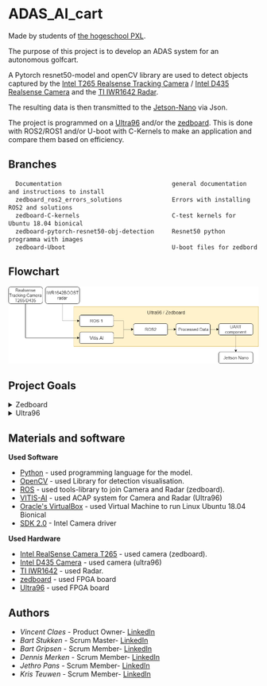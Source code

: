# ADAS_AI_cart
Made by students of [the hogeschool PXL](https://www.pxl.be).

The purpose of this project is to develop an ADAS system for an autonomous golfcart.

A Pytorch resnet50-model and openCV library are used to detect objects captured by the [Intel T265 Realsense Tracking Camera](https://www.intelrealsense.com/tracking-camera-t265/) / [Intel D435 Realsense Camera](https://www.intelrealsense.com/depth-camera-d435/) and the [TI IWR1642 Radar](http://www.ti.com/tool/IWR1642BOOST).

The resulting data is then transmitted to the [Jetson-Nano](https://github.com/KingAbad/Autonomous_Cart_2?fbclid=IwAR21YFBcbC4viqrMCfkstqgnDQ-sq7s7LPgTWAJHs7tx8XUIrGCixJqF12Q) via Json.

The project is programmed on a [Ultra96](http://zedboard.org/product/ultra96-v2-development-board) and/or the [zedboard](http://zedboard.org/product/zedboard). This is done with ROS2/ROS1 and/or U-boot with C-Kernels to make an application and compare them based on efficiency.

## Branches
```
  Documentation                               general documentation and instructions to install     
  zedboard_ros2_errors_solutions              Errors with installing ROS2 and solutions
  zedboard-C-kernels                          C-test kernels for Ubuntu 18.04 bionical
  zedboard-pytorch-resnet50-obj-detection     Resnet50 python programma with images
  zedboard-Uboot                              U-boot files for zedbord
```
## Flowchart
<p align="center"><img src="flowchart.png"></p>

## Project Goals
<details>
  <summary>Zedboard</summary>
  
  ## Zedboard installation
  these installation steps include:
  * 1 [Intel RealSense Camera T265](https://www.intelrealsense.com/tracking-camera-t265/)
  * 1 [zedboard](http://zedboard.org/product/zedboard)
  * 1 [TI IWR1642](http://www.ti.com/tool/IWR1642BOOST)
  
  **setting up of the VM with ubuntu 18.04**
  * Follow [the video](https://www.youtube.com/watch?v=QbmRXJJKsvs) to set up [the VM with Oracle's VirtualBox](https://www.virtualbox.org/).
  * enable USB3.0 in the settings menu by selecting USB and enable the "USB 3.0 (xHCI) Controller"
  
  <p align="center"><img src="VM_USB.png"></p>
  
  **setting up of the Realsense T265 Camera**
 
 It is recommended to not have anaconda3 installed on your VM since this can create pathing issues and lead to colcon build errors, see the "ros2_errors_and_solutions" to fix these pathing problems without deinstalling anaconda3.
  * follow [the instructions](https://www.intelrealsense.com/sdk-2/) about the installation of SDK 2.0 in linux Ubuntu 18.04.
  * Run realsense-viewer to see if the installation was succesfull.
  * If the Camera is not found between the USB devices, go to the "ros2_errors_and_solutions" branch.
  this happens because the VM's USB3.0 drivers are having trouble finding the Realsense T265 camera.
  
  **setting up ROS2**
  * follow the instructions on [the Ros website](https://index.ros.org/doc/ros2/Installation/Dashing/Linux-Development-Setup/).
    it is recommended to install the ros dependencies ("rosdep" command) of both "building ROS 2 linux" and "installation ROS 2 linux".
  * for colcon building errors go to the "ros2_errors_and_solutions" branch.
  
  **Setting up ROS Melodic**
  * To set up ROS Melodic, follow the instructions on this [link](http://wiki.ros.org/melodic/Installation/Ubuntu).
  * Type `sudo apt-get install ros-melodic-catkin`
  * Type `sudo apt-get install cmake python-catkin-pkg python-empy python-nose python-setuptools libgtest-dev build-essential`
  * Now Catkin is downloaded and the needed dependencies are installed.
  * To create a Catkin workspace, follow this short [tutorial](http://wiki.ros.org/catkin/Tutorials/create_a_workspace).
  
  **setting up the TI IWR1642 Radar**
  * If the Catkin workspace is created it's time to set up the Ros packages.
  * Go to the home folder.
  * Type `git clone https://github.com/randomRexx/ADAS_AI_cart.git`
  * Type `cp -R ~/ADAS_AI_Cart/radar/ti_mmwave_rospkg/ ~/[workspace dir]/src/`
  * Type `cp -R ~/ADAS_AI_Cart/radar/serial/ ~/[workspace dir]/src/`
  * Now the needed Ros packages are in the Catkin workspace.
  * Go to the workspace.
  * Type `catkin_make && source devel/setup.bash`
  * Type `echo "source <workspace_dir>/devel/setup.bash" >> ~/.bashrc`
  * Plug in the radar and type in the VM `sudo chmod 666 /dev/ttyACM0`
  * And `sudo chmod 666 /dev/ttyACM1`
  * To start the radar, type `roslaunch ti_mmwave_rospkg 1642es2_short_range.launch`
  * Now the RVIZ is running.
  * Open a second terminal.
  * Type `rosrun ti_mmwave_rospkg Radar_Read.py`
  * This will print the X, Y, Velocity and Range for every detected object.
  
  **torchVision resnet50 model**
  * type `sudo apt-get install python3 \ python3-pip \ python3-opencv` 
  * type `pip3 install torchvision`
  * download the model on the "zedboard-pytorch-resnet50-obj-detection" branch.
  * type `nano object_detection.py` in de linux terminal to open the python program.
  * scroll to the bottom where a .png image is requested.
  
  <p align="center"><img src="python_main.png"></p>
  
  * change the input image to the an .png image of own choice.

  * save and exit nano and run the "object_detection.py".
  
</details>
<details>
  <summary>Ultra96</summary>
  
  ## Ultra96 installation
  these installation steps include:
  * 1 [Intel RealSense Camera D435](https://www.intelrealsense.com/depth-camera-d435/)
  * 1 [Ultra96](http://zedboard.org/product/ultra96-v2-development-board)
  * 1 [TI IWR1642](http://www.ti.com/tool/IWR1642BOOST)
  
  **setting up of the VM with ubuntu 18.04**
  * Follow [the guide](https://github.com/randomRexx/ADAS_AI_cart/blob/master/InstallatieInstructies%20Petalinux.docx) to set up the Ubuntu for Ultra96.
  
  * From here on follow the same steps as discussed in the Zedboard section.
</details>

## Materials and software
**Used Software**
* [Python](https://www.python.org/) - used programming language for the model.
* [OpenCV](https://opencv.org/) - used Library for detection visualisation.
* [ROS](https://www.ros.org/) - used tools-library to join Camera and Radar (zedboard).
* [VITIS-AI](https://www.xilinx.com/products/design-tools/vitis/vitis-ai.html) - used ACAP system for Camera and Radar (Ultra96)
* [Oracle's VirtualBox](https://www.virtualbox.org/) - used Virtual Machine to run Linux Ubuntu 18.04 Bionical
* [SDK 2.0](https://github.com/IntelRealSense/librealsense) - Intel Camera driver

**Used Hardware**
* [Intel RealSense Camera T265](https://www.intelrealsense.com/tracking-camera-t265/) - used camera (zedboard).
* [Intel D435 Camera](https://www.intelrealsense.com/depth-camera-d435/) - used camera (ultra96)
* [TI IWR1642](http://www.ti.com/tool/IWR1642BOOST) - used Radar.
* [zedboard](http://zedboard.org/product/zedboard) - used FPGA board
* [Ultra96](http://zedboard.org/product/ultra96-v2-development-board) - used FPGA board

## Authors
* *Vincent Claes*     - Product Owner- [LinkedIn](https://www.linkedin.com/in/vincentclaes/)
* *Bart Stukken*      - Scrum Master- [LinkedIn](https://www.linkedin.com/in/bart-stukken-7a7659b0/)
* *Bart Gripsen*      - Scrum Member- [LinkedIn](linkedin.com/in/bart-grispen-9634b1181)
* *Dennis Merken*     - Scrum Member- [LinkedIn](linkedin.com/in/dennis-merken-93747719b)
* *Jethro Pans*       - Scrum Member- [LinkedIn](https://www.linkedin.com/in/jethro-pans-67518b1a3/)
* *Kris Teuwen*       - Scrum Member- [LinkedIn](https://www.linkedin.com/in/kris-teuwen-7292a4172/)
